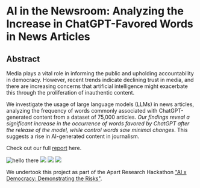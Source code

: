 # AI in the Newsroom: Analyzing the Increase in ChatGPT-Favored Words in News Articles

## Abstract

Media plays a vital role in informing the public and upholding accountability in democracy. However, recent trends indicate declining trust in media, and there are increasing concerns that artificial intelligence might exacerbate this through the proliferation of inauthentic content. 

We investigate the usage of large language models (LLMs) in news articles, analyzing the frequency of words commonly associated with ChatGPT-generated content from a dataset of 75,000 articles. *Our findings reveal a significant increase in the occurrence of words favored by ChatGPT after the release of the model, while control words saw minimal changes*. This suggests a rise in AI-generated content in journalism.

Check out our full [report](https://docs.google.com/document/d/13FCGSBSCl_E6lW0l2v4gIC4dLfkzEr94dZjlpAA0dGU/edit?usp=sharing) here.

![hello there](https://github.com/AayushKucheria/ApartHackathon-AI-and-Democracy-2024/blob/main/images/chatGPT_linePlot.png)
![](https://github.com/AayushKucheria/ApartHackathon-AI-and-Democracy-2024/blob/main/images/control_linePlot.png)
![](https://github.com/AayushKucheria/ApartHackathon-AI-and-Democracy-2024/blob/main/images/chatGPT_histogram.png)
![](https://github.com/AayushKucheria/ApartHackathon-AI-and-Democracy-2024/blob/main/images/control_histogram.png)

We undertook this project as part of the Apart Research Hackathon ["AI x Democracy: Demonstrating the Risks"](https://www.apartresearch.com/event/ai-democracy).

